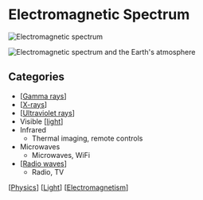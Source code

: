 # Electromagnetic Spectrum

![Electromagnetic spectrum](/assets/second-brain/2020-10-05-10-09-49.png)

![Electromagnetic spectrum and the Earth's atmosphere](/assets/second-brain/2020-10-05-13-33-30.png)

## Categories

- [[Gamma rays]]
- [[X-rays]]
- [[Ultraviolet rays]]
- Visible [[light]]
- Infrared
  - Thermal imaging, remote controls
- Microwaves
  - Microwaves, WiFi
- [[Radio waves]]
  - Radio, TV

[[Physics]] [[Light]] [[Electromagnetism]]

[//begin]: # "Autogenerated link references for markdown compatibility"
[Gamma rays]: gamma-rays "Gamma Rays"
[X-rays]: x-rays "X Rays"
[Ultraviolet rays]: ultraviolet-rays "Ultraviolet Rays"
[Light]: light "Light"
[Radio waves]: radio-waves "Radio Waves"
[Physics]: physics "Physics"
[Electromagnetism]: electromagnetism "Electromagnetism"
[//end]: # "Autogenerated link references"